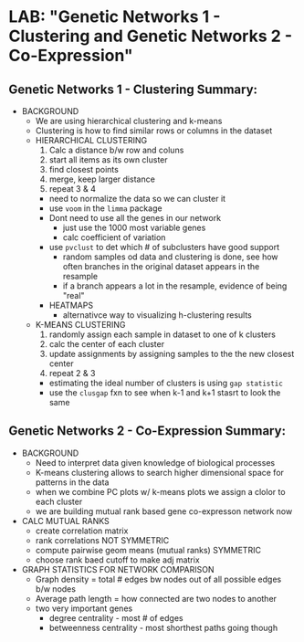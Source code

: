 # LAB: "Genetic Networks 1 - Clustering and Genetic Networks 2 - Co-Expression"
## Genetic Networks 1 - Clustering Summary:
- BACKGROUND
  - We are using hierarchical clustering and k-means
  - Clustering is how to find similar rows or columns in the dataset
  - HIERARCHICAL CLUSTERING
      1. Calc a distance b/w row and coluns
      2. start all items as its own cluster
      3. find closest points
      4. merge, keep larger distance
      5. repeat 3 & 4
    - need to normalize the data so we can cluster it
    - use `voom` in the `limma` package
    - Dont need to use all the genes in our network
      - just use the 1000 most variable genes
      - calc coefficient of variation
    - use `pvclust` to det which # of subclusters have good support
      - random samples od data and clustering is done, see how often branches in the original dataset appears in the resample
      - if a branch appears a lot in the resample, evidence of being "real"
    - HEATMAPS
      - alternativce way to visualizing h-clustering results
  - K-MEANS CLUSTERING
    1. randomly assign each sample in dataset to one of k clusters
    2. calc the center of each cluster
    3. update assignments by assigning samples to the the new closest center
    4. repeat 2 & 3
    - estimating the ideal number of clusters is using `gap statistic`
    - use the `clusgap` fxn to see when k-1 and k+1 stasrt to look the same
## Genetic Networks 2 - Co-Expression Summary:
- BACKGROUND
  - Need to interpret data given knowledge of biological processes
  -  K-means clustering allows to search higher dimensional space for patterns in the data
  -  when we combine PC plots w/ k-means plots we assign a clolor to each cluster
  -  we are building mutual rank based gene co-expresson network now
- CALC MUTUAL RANKS
  - create correlation matrix
  - rank correlations NOT SYMMETRIC
  - compute pairwise geom means (mutual ranks) SYMMETRIC
  - choose rank baed cutoff to make adj matrix
- GRAPH STATISTICS FOR NETWORK COMPARISON
  - Graph density = total # edges bw nodes out of all possible edges b/w nodes
  - Average path length = how connected are two nodes to another
  - two very important genes
    - degree centrality - most # of edges
    - betweenness centrality - most shorthest paths going though

      
